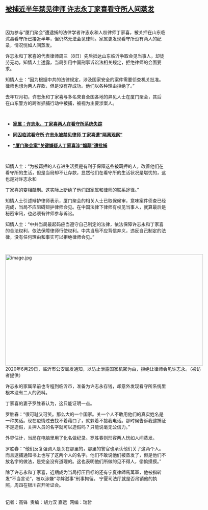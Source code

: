 <!--1594307671000-->
[被捕近半年禁见律师 许志永丁家喜看守所人间蒸发](https://www.rfa.org/mandarin/yataibaodao/renquanfazhi/gf2-07092020082852.html)
------

<p> </p><p>因为参与“厦门聚会”遭逮捕的法律学者许志永和人权律师丁家喜，被关押在山东临沭县看守所已接近半年，但仍然无法会见律师。家属更发现看守所没有两人的纪录，情况恍如人间蒸发。</p><p>许志永和丁家喜的代表律师周三（8日）先后抵达山东临沂争取会见当事人，却徒劳无功，知情人士透露，当局引用中国刑事诉讼法相关规定，拒绝律师的会面要求。</p><p>知情人士：“因为根据中共的法律规定，涉及国家安全的案件需要侦查机关批准。律师也想为两人存款，但是没有存成功。他们以各种理由拒绝了。”</p><p>去年12月初，许志永和丁家喜与多名來自全国各地的异见人士在厦门聚会，其后在山东警方的跨省抓捕行动中被捕，被视为主要涉案人。</p><p> </p><ul><li><b><a class="external-link" href="http://www.rfa.org/mandarin/Xinwen/4-07082020100909.html">家属：许志永、丁家喜两人在看守所系统失踪</a></b></li></ul><ul><li><b><a class="external-link" href="http://www.rfa.org/mandarin/yataibaodao/renquanfazhi/gf1-07022020090255.html">同囚临沭看守所 许志永被禁见律师 丁家喜遭“隔离观察”</a></b></li></ul><ul><li><b><a class="external-link" href="http://www.rfa.org/mandarin/yataibaodao/renquanfazhi/gf-06242020081714.html">“厦门聚会案”关键嫌疑人丁家喜涉“煽颠”遭批捕</a></b></li></ul><p> </p><p>知情人士：“为被羁押的人存进生活费是有利于保障这些被羁押的人，改善他们在看守所的生活，但是当局却不让存款，显然他们在看守所的生活状况是堪忧的，这也是对许志永和</p><p>丁家喜的变相酷刑。这实际上断绝了他们跟家属和律师的联系途径。”</p><p>知情人士引述辩护律师表示，厦门聚会的相关人士已取保候审，意味案件侦查已经完成，当局不应阻碍辩护律师会见。在中国法律下律师有权见当事人，就算最后是秘密审讯，也必须有律师参与诉讼。</p><p>知情人士：“中共当局最起码应当遵守自己制定的法律，依法保障许志永和丁家喜的合法权利，依法保障律师行使权利。中共当局不应背信弃义，违反自己制定的法律，没有任何理由和事实可以拒绝律师会见。”</p><p> </p><p><div class="image-inline captioned" style="width:620px;"><div style="width:620px;"><img alt="image.jpg" height="349" src="https://www.rfa.org/mandarin/yataibaodao/renquanfazhi/gf2-07092020082852.html/image.jpg/image" title="image.jpg" width="620"/></div><div class="image-caption"><span style="width:620px;">2020年6月29日，临沂市公安局发通知，以防止泄露国家机密为由，拒绝让律师会见许志永。（被访者提供）</span><span class="copyright"> </span></div></div></p><p>许志永的家属早前也专程到临沂市，准备为许志永存钱，却意外发现看守所系统里根本没有二人的资料。</p><p>丁家喜的妻子罗胜春认为，这只能证明一点。</p><p>罗胜春：“很可耻又可笑。那么大的一个国家。关一个人不敢用他们的真实姓名是一种笑话。现在疫情过去找不着藉口了，就躲着不接我电话。那时候告诉我逮捕证不是造假，关押人员的名字就可以造假吗？只能说毫无公信力。”</p><p>外界估计，当局在电脑里用了化名做纪录。罗胜春则形容两人恍如人间蒸发。</p><p>罗胜春：“他们反复强调人是关在那里的，那里的警官也承认他们关了这两个人。而且逮捕通知书上也写了这两个人的名字。他们不敢说他们被蒸发了，但是他们不放名字的做法，是完全没有道理的。这也表明他们所做的见不得人，偷偷摸摸。”</p><p>除了许志永和丁家喜，近期成为当局打压目标的还有宁夏律師馬萬軍，他被指转发“不当言论”，被以涉嫌“寻衅滋事”刑事拘留。 宁夏司法厅就是否吊销他的执照，周四在银川召开听证会。<br/><br/><br/>记者：高锋  责编：胡力汉 嘉远  网编：瑞哲</p>
